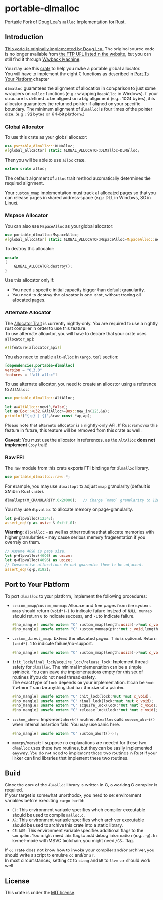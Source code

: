 # portable-dlmalloc
Portable Fork of Doug Lea's `malloc` Implementation for Rust.

## Introduction
[This code is originally implemented by Doug Lea.](https://gee.cs.oswego.edu/dl/html/malloc.html) The original source code is no longer available from [the FTP URL listed in the website](ftp://g.oswego.edu/pub/misc/malloc.c), but you can still find it through [Wayback Machine](https://web.archive.org/web/20190530015756/ftp://g.oswego.edu/pub/misc/malloc.c).

You may use this [crate](https://crates.io/crates/portable-dlmalloc) to help you make a portable global allocator. \
You will have to implement the eight C functions as described in [Port To Your Platform](#port-to-your-platform) chapter.

`dlmalloc` guarantees the alignment of allocation in comparison to just some wrappers on `malloc` functions (e.g.: wrapping `HeapAlloc` in Windows). If your structure is defined to be aligned on a big alignment (e.g.: 1024 bytes), this allocator guarantees the returned pointer if aligned on your specific boundary. The minimum alignment of `dlmalloc` is four times of the pointer size. (e.g.: 32 bytes on 64-bit platform.)

### Global Allocator
To use this crate as your global allocator:
```Rust
use portable_dlmalloc::DLMalloc;
#[global_alloactor] static GLOBAL_ALLOCATOR:DLMalloc=DLMalloc;
```
Then you will be able to use `alloc` crate.
```Rust
extern crate alloc;
```

The default alignment of `alloc` trait method automatically determines the required alignment.

Your `custom_mmap` implementation must track all allocated pages so that you can release pages in shared address-space (e.g.: DLL in Windows, SO in Linux).

### Mspace Allocator
You can also use `MspaceAlloc` as your global allocator:
```Rust
use portable_dlmalloc:MspaceAlloc;
#[global_allocator] static GLOBAL_ALLOCATOR:MspaceAlloc=MspaceAlloc::new(0);
```
To destroy this allocator:
```Rust
unsafe
{
	GLOBAL_ALLOCATOR.destroy();
}
```
Use this allocator only if:
- You need a specific initial capacity bigger than default granularity.
- You need to destroy the allocator in one-shot, without tracing all allocated pages.

### Alternate Allocator
The [Allocator Trait](https://doc.rust-lang.org/alloc/alloc/trait.Allocator.html) is currently nightly-only. You are required to use a nightly rust compiler in order to use this feature. \
To use alternate alloactor, you will have to declare that your crate uses `allocator_api`:
```Rust
#![feature(allocator_api)]
```
You also need to enable `alt-alloc` in `Cargo.toml` section:
```toml
[dependencies.portable-dlmalloc]
version = "0.3.0"
features = ["alt-alloc"]
```
To use alternate allocator, you need to create an allocator using a reference to `AltAlloc`:
```Rust
use portable_dlmalloc::AltAlloc;

let a=AltAlloc::new(0,false);
let ap:Box::<u32,&AltAlloc>=Box::new_in(123,&a);
println!("{:p} | {}",&raw const *ap,ap);
```
Please note that alternate allocator is a nightly-only API. If Rust removes this feature in future, this feature will be removed from this crate as well.

**Caveat**: You must use the allocator in references, as the `AltAlloc` **does not implement** `Copy` trait!

### Raw FFI
The `raw` module from this crate exports FFI bindings for `dlmalloc` library.
```Rust
use portable_dlmalloc::raw::*;
```
For example, you may use `dlmallopt` to adjust `mmap` granularity (default is 2MiB in Rust crate):
```Rust
dlmallopt(M_GRANULARITY,0x20000);	// Change `mmap` granularity to 128KiB.
```
You may use `dlpvalloc` to allocate memory on page-granularity.
```Rust
let p=dlpvalloc(12345);
assert_eq!(p as usize & 0xfff,0);
```
**Warning**: `dlpvalloc` - as well as other routines that allocate memories with higher granularities - may cause serious memory fragmentation if you overrely on them.
```Rust
// Assume 4096 is page size.
let p=dlpvalloc(4096) as usize;
let q=dlpvalloc(4096) as usize;
// Consecutive allocations do not guarantee them to be adjacent.
assert_eq!(q-p,8192);
```

## Port to Your Platform
To port `dlmalloc` to your platform, implement the following procedures:

- `custom_mmap`/`custom_munmap`: Allocate and free pages from the system. `mmap` should return `(void*)-1` to indicate failure instead of `NULL`. `munmap` should return `0` to indicate success, and `-1` to indicate failure.
	```Rust
	#[no_mangle] unsafe extern "C" custom_mmap(length:usize)->*mut c_void;
	#[no_mangle] unsafe extern "C" custom_munmap(ptr:*mut c_void,length:usize)->i32;
	```
- `custom_direct_mmap`: Extend the allocated pages. This is optional. Return `(void*)-1` to indicate failure/no-support.
	```Rust
	#[no_mangle] unsafe extern "C" custom_mmap(length:usize)->*mut c_void;
	```
- `init_lock`/`final_lock`/`acquire_lock`/`release_lock`: Implement thread-safety for `dlmalloc`. The minimal implementation can be a simple spinlock. You can leave the implementations empty for this set of routines if you do not need thread-safety. \
	The exact type of `lock` depends on your implementation. It can be `*mut T` where T can be anything that has the size of a pointer.
	```Rust
	#[no_mangle] unsafe extern "C" init_lock(lock:*mut *mut c_void);    // Initialize the mutex.
	#[no_mangle] unsafe extern "C" final_lock(lock:*mut *mut c_void);   // Finalize the mutex.
	#[no_mangle] unsafe extern "C" acquire_lock(lock:*mut *mut c_void); // Acquire the mutex.
	#[no_mangle] unsafe extern "C" release_lock(lock:*mut *mut c_void); // Release the mutex.
	```
- `custom_abort`: Implement `abort()` routine. `dlmalloc` calls `custom_abort()` when internal assertion fails. You may use panic here.
	```Rust
	#[no_mangle] unsafe extern "C" custom_abort()->!;
	```
- `memcpy`/`memset`: I suppose no explanations are needed for these two. `dlmalloc` uses these two routines, but they can be easily implemented anyway. You do not need to implement these two routines in Rust if your linker can find libraries that implement these two routines.

## Build
Since the core of the `dlmalloc` library is written in C, a working C compiler is required. \
If your target is somewhat unorthodox, you need to set environment variables before executing `cargo build`:

- `CC`: This environment variable specifies which compiler executable should be used to compile `malloc.c`.
- `AR`: This environment variable specifies which archiver executable should be used to archive this crate into a static library.
- `CFLAGS`: This environment variable specifies additional flags to the compiler. You might need this flag to add debug information (e.g.: `-g`). In kernel-mode with MSVC toolchain, you might need `/GS-` flag.

If `cc` crate does not know how to invoke your compiler and/or archiver, you should write a script to emulate `cc` and/or `ar`. \
In most circumstances, setting `CC` to `clang` and `AR` to `llvm-ar` should work well.

## License
This crate is under the [MIT license](./license.txt).